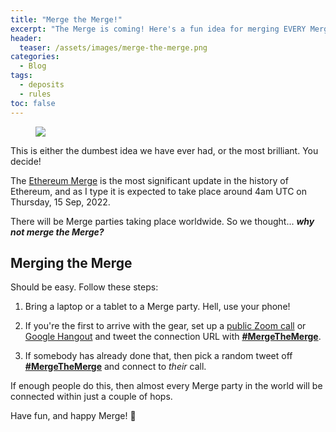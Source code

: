 ```yaml
---
title: "Merge the Merge!"
excerpt: "The Merge is coming! Here's a fun idea for merging EVERY Merge party into ONE Merge party!"
header:
  teaser: /assets/images/merge-the-merge.png
categories:
  - Blog
tags:
  - deposits
  - rules
toc: false
---
```


<figure class="align-left" style="margin-top: 10px; margin-bottom: 10px; width: 150px;">
    <img src="{{ site.url }}{{ site.baseurl }}/assets/images/merge-the-merge.png">
</figure>

This is either the dumbest idea we have ever had, or the most brilliant. You decide!

The [Ethereum Merge](https://ethereum.org/en/upgrades/merge/) is the most significant update in the history of Ethereum, and as I type it is expected to take place around 4am UTC on Thursday, 15 Sep, 2022.

There will be Merge parties taking place worldwide. So we thought... ***why not merge the Merge?***

## Merging the Merge

Should be easy. Follow these steps:

1. Bring a laptop or a tablet to a Merge party. Hell, use your phone!

1. If you're the first to arrive with the gear, set up a [public Zoom call](https://www.youtube.com/watch?v=GHoyrHcIeNM) or [Google Hangout](https://support.google.com/hangouts/answer/3111943?hl=en&co=GENIE.Platform%3DDesktop) and tweet the connection URL with [**#MergeTheMerge**](https://twitter.com/hashtag/MergeTheMerge).

1. If somebody has already done that, then pick a random tweet off [**#MergeTheMerge**](https://twitter.com/hashtag/MergeTheMerge) and connect to _their_ call.

If enough people do this, then almost every Merge party in the world will be connected within just a couple of hops.

Have fun, and happy Merge! 🎉
